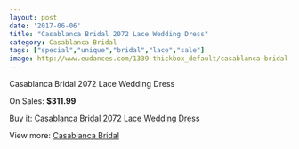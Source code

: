 ```yaml
---
layout: post
date: '2017-06-06'
title: "Casablanca Bridal 2072 Lace Wedding Dress"
category: Casablanca Bridal
tags: ["special","unique","bridal","lace","sale"]
image: http://www.eudances.com/1339-thickbox_default/casablanca-bridal-2072-lace-wedding-dress.jpg
---
```

Casablanca Bridal 2072 Lace Wedding Dress

On Sales: **$311.99**
<a href="https://www.eudances.com/en/casablanca-bridal/473-casablanca-bridal-2072-lace-wedding-dress.html"><amp-img layout="responsive" width="600" height="600" src="//www.eudances.com/1339-thickbox_default/casablanca-bridal-2072-lace-wedding-dress.jpg" alt="Casablanca Bridal 2072 Lace Wedding Dress 0" /></a>
<a href="https://www.eudances.com/en/casablanca-bridal/473-casablanca-bridal-2072-lace-wedding-dress.html"><amp-img layout="responsive" width="600" height="600" src="//www.eudances.com/1341-thickbox_default/casablanca-bridal-2072-lace-wedding-dress.jpg" alt="Casablanca Bridal 2072 Lace Wedding Dress 1" /></a>
<a href="https://www.eudances.com/en/casablanca-bridal/473-casablanca-bridal-2072-lace-wedding-dress.html"><amp-img layout="responsive" width="600" height="600" src="//www.eudances.com/1340-thickbox_default/casablanca-bridal-2072-lace-wedding-dress.jpg" alt="Casablanca Bridal 2072 Lace Wedding Dress 2" /></a>

Buy it: [Casablanca Bridal 2072 Lace Wedding Dress](https://www.eudances.com/en/casablanca-bridal/473-casablanca-bridal-2072-lace-wedding-dress.html "Casablanca Bridal 2072 Lace Wedding Dress")

View more: [Casablanca Bridal](https://www.eudances.com/en/4-casablanca-bridal "Casablanca Bridal")
